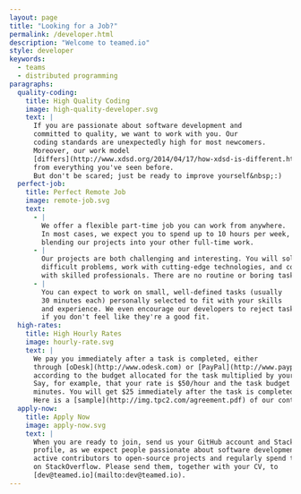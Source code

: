 ```yaml
---
layout: page
title: "Looking for a Job?"
permalink: /developer.html
description: "Welcome to teamed.io"
style: developer
keywords:
  - teams
  - distributed programming
paragraphs:
  quality-coding:
    title: High Quality Coding
    image: high-quality-developer.svg
    text: |
      If you are passionate about software development and
      committed to quality, we want to work with you. Our
      coding standards are unexpectedly high for most newcomers.
      Moreover, our work model
      [differs](http://www.xdsd.org/2014/04/17/how-xdsd-is-different.html)
      from everything you've seen before.
      But don't be scared; just be ready to improve yourself&nbsp;:)
  perfect-job:
    title: Perfect Remote Job
    image: remote-job.svg
    text:
      - |
        We offer a flexible part-time job you can work from anywhere.
        In most cases, we expect you to spend up to 10 hours per week,
        blending our projects into your other full-time work.
      - |
        Our projects are both challenging and interesting. You will solve
        difficult problems, work with cutting-edge technologies, and collaborate
        with skilled professionals. There are no routine or boring tasks here.
      - |
        You can expect to work on small, well-defined tasks (usually
        30 minutes each) personally selected to fit with your skills
        and experience. We even encourage our developers to reject tasks
        if you don't feel like they're a good fit.
  high-rates:
    title: High Hourly Rates
    image: hourly-rate.svg
    text: |
      We pay you immediately after a task is completed, either
      through [oDesk](http://www.odesk.com) or [PayPal](http://www.paypal.com),
      according to the budget allocated for the task multiplied by your hourly rate.
      Say, for example, that your rate is $50/hour and the task budget is 30
      minutes. You will get $25 immediately after the task is completed.
      Here is a [sample](http://img.tpc2.com/agreement.pdf) of our contract.
  apply-now:
    title: Apply Now
    image: apply-now.svg
    text: |
      When you are ready to join, send us your GitHub account and StackOverflow
      profile, as we expect people passionate about software development to be
      active contributors to open-source projects and regularly spend time
      on StackOverflow. Please send them, together with your CV, to
      [dev@teamed.io](mailto:dev@teamed.io).
---
```

